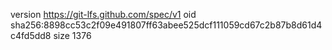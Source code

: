version https://git-lfs.github.com/spec/v1
oid sha256:8898cc53c2f09e491807ff63abee525dcf111059cd67c2b87b8d61d4c4fd5dd8
size 1376
